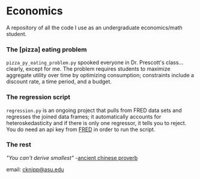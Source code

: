 # Economics

A repository of all the code I use as an undergraduate economics/math student.

### The [pizza] eating problem

`pizza_py_eating_problem.py` spooked everyone in Dr. Prescott's class... clearly, except for me. The problem requires students to maximize aggregate utility over time by optimizing consumption; constraints include a discount rate, a time period, and a budget.

### The regression script

`regression.py` is an ongoing project that pulls from FRED data sets and regresses the joined data frames; it automatically accounts for heteroskedasticity and if there is only one regressor, it tells you to reject. You do need an api key from [FRED](https://research.stlouisfed.org/docs/api/api_key.html) in order to run the script.

### The rest

*"You can't derive smallest"* -[ancient chinese proverb](https://wpcarey.asu.edu/people/profile/1636136)

email: cknipp@asu.edu
